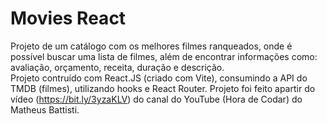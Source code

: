 # Movies React
 
Projeto de um catálogo com os melhores filmes ranqueados, onde é possível buscar uma lista de filmes, além de encontrar informações como: avaliação, orçamento, receita, duração e descrição. <br />
Projeto contruído com React.JS (criado com Vite), consumindo a API do TMDB (filmes), utilizando hooks e React Router.
Projeto foi feito apartir do vídeo (https://bit.ly/3yzaKLV) do canal do YouTube (Hora de Codar) do Matheus Battisti. <br /> 

